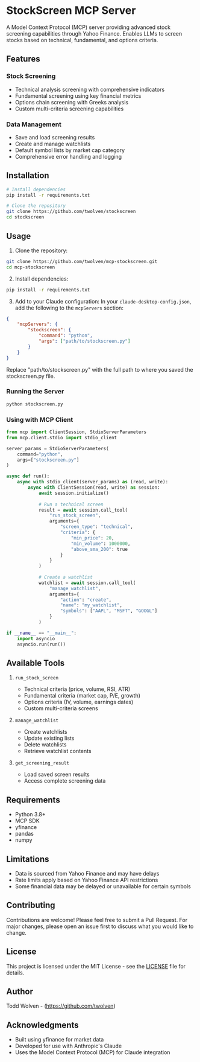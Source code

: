 # StockScreen MCP Server

A Model Context Protocol (MCP) server providing advanced stock screening capabilities through Yahoo Finance. Enables LLMs to screen stocks based on technical, fundamental, and options criteria.

## Features

### Stock Screening
- Technical analysis screening with comprehensive indicators
- Fundamental screening using key financial metrics
- Options chain screening with Greeks analysis
- Custom multi-criteria screening capabilities

### Data Management
- Save and load screening results
- Create and manage watchlists
- Default symbol lists by market cap category
- Comprehensive error handling and logging

## Installation

```bash
# Install dependencies
pip install -r requirements.txt

# Clone the repository
git clone https://github.com/twolven/stockscreen
cd stockscreen
```

## Usage

1. Clone the repository:
```bash
git clone https://github.com/twolven/mcp-stockscreen.git
cd mcp-stockscreen
```

2. Install dependencies:
```bash
pip install -r requirements.txt
```

3. Add to your Claude configuration:
In your `claude-desktop-config.json`, add the following to the `mcpServers` section:

```json
{
    "mcpServers": {
        "stockscreen": {
            "command": "python",
            "args": ["path/to/stockscreen.py"]
        }
    }
}
```

Replace "path/to/stockscreen.py" with the full path to where you saved the stockscreen.py file.

### Running the Server

```bash
python stockscreen.py
```

### Using with MCP Client

```python
from mcp import ClientSession, StdioServerParameters
from mcp.client.stdio import stdio_client

server_params = StdioServerParameters(
    command="python",
    args=["stockscreen.py"]
)

async def run():
    async with stdio_client(server_params) as (read, write):
        async with ClientSession(read, write) as session:
            await session.initialize()
            
            # Run a technical screen
            result = await session.call_tool(
                "run_stock_screen", 
                arguments={
                    "screen_type": "technical",
                    "criteria": {
                        "min_price": 20,
                        "min_volume": 1000000,
                        "above_sma_200": true
                    }
                }
            )
            
            # Create a watchlist
            watchlist = await session.call_tool(
                "manage_watchlist",
                arguments={
                    "action": "create",
                    "name": "my_watchlist",
                    "symbols": ["AAPL", "MSFT", "GOOGL"]
                }
            )

if __name__ == "__main__":
    import asyncio
    asyncio.run(run())
```

## Available Tools

1. `run_stock_screen`
   - Technical criteria (price, volume, RSI, ATR)
   - Fundamental criteria (market cap, P/E, growth)
   - Options criteria (IV, volume, earnings dates)
   - Custom multi-criteria screens

2. `manage_watchlist`
   - Create watchlists
   - Update existing lists
   - Delete watchlists
   - Retrieve watchlist contents

3. `get_screening_result`
   - Load saved screen results
   - Access complete screening data

## Requirements

- Python 3.8+
- MCP SDK
- yfinance
- pandas
- numpy

## Limitations

- Data is sourced from Yahoo Finance and may have delays
- Rate limits apply based on Yahoo Finance API restrictions
- Some financial data may be delayed or unavailable for certain symbols

## Contributing

Contributions are welcome! Please feel free to submit a Pull Request. For major changes, please open an issue first to discuss what you would like to change.

## License

This project is licensed under the MIT License - see the [LICENSE](LICENSE) file for details.

## Author

Todd Wolven - (https://github.com/twolven)

## Acknowledgments

- Built using yfinance for market data
- Developed for use with Anthropic's Claude
- Uses the Model Context Protocol (MCP) for Claude integration
